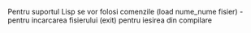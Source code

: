Pentru suportul Lisp se vor folosi comenzile 
(load nume_nume fisier) - pentru incarcarea fisierului 
(exit) pentru iesirea din compilare 
